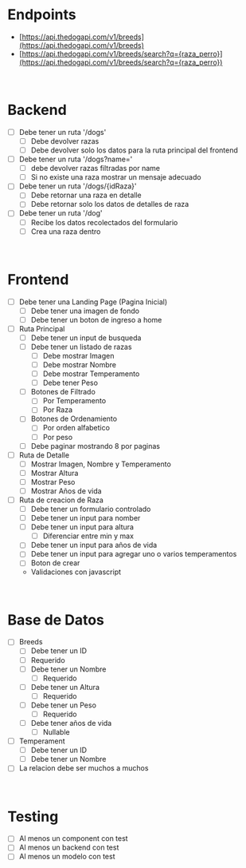 # Endpoints
- [https://api.thedogapi.com/v1/breeds](https://api.thedogapi.com/v1/breeds)
- [https://api.thedogapi.com/v1/breeds/search?q={raza_perro}](https://api.thedogapi.com/v1/breeds/search?q={raza_perro})

<br>

# Backend
- [ ] Debe tener un ruta '/dogs'
    - [ ] Debe devolver razas
    - [ ] Debe devolver solo los datos para la ruta principal del frontend
- [ ] Debe tener un ruta '/dogs?name='
    - [ ] debe devolver razas filtradas por name
    - [ ] Si no existe una raza mostrar un mensaje adecuado
- [ ] Debe tener un ruta '/dogs/{idRaza}'
    - [ ] Debe retornar una raza en detalle
    - [ ] Debe retornar solo los datos de detalles de raza
- [ ] Debe tener un ruta '/dog'
    - [ ] Recibe los datos recolectados del formulario
    - [ ] Crea una raza dentro

<br>

# Frontend
- [ ] Debe tener una Landing Page (Pagina Inicial)
  - [ ] Debe tener una imagen de fondo
  - [ ] Debe tener un boton de ingreso a home

- [ ] Ruta Principal
  - [ ] Debe tener un input de busqueda
  - [ ] Debe tener un listado de razas
    - [ ] Debe mostrar Imagen
    - [ ] Debe mostrar Nombre
    - [ ] Debe mostrar Temperamento
    - [ ] Debe tener Peso
  - [ ] Botones de Filtrado
    - [ ] Por Temperamento
    - [ ] Por Raza
  - [ ] Botones de Ordenamiento
    - [ ] Por orden alfabetico
    - [ ] Por peso
  - [ ] Debe paginar mostrando 8 por paginas

- [ ] Ruta de Detalle
  - [ ] Mostrar Imagen, Nombre y Temperamento
  - [ ] Mostrar Altura
  - [ ] Mostrar Peso
  - [ ] Mostrar Años de vida

- [ ] Ruta de creacion de Raza
  - [ ] Debe tener un formulario controlado
  - [ ] Debe tener un input para nomber
  - [ ] Debe tener un input para altura
    - [ ] Diferenciar entre min y max
  - [ ] Debe tener un input para años de vida
  - [ ] Debe tener un input para agregar uno o varios temperamentos
  - [ ] Boton de crear
  - Validaciones con javascript

<br>

  # Base de Datos
  - [ ] Breeds
    - [ ] Debe tener un ID
     - [ ] Requerido
    - [ ] Debe tener un Nombre
        - [ ] Requerido
    - [ ] Debe tener un Altura
        - [ ] Requerido
    - [ ] Debe tener un Peso
        - [ ] Requerido
    - [ ] Debe tener años de vida
        - [ ] Nullable

- [ ] Temperament
    - [ ] Debe tener un ID
    - [ ] Debe tener un Nombre

- [ ] La relacion debe ser muchos a muchos

<br>

# Testing
- [ ] Al menos un component con test
- [ ] Al menos un backend con test
- [ ] Al menos un modelo con test
